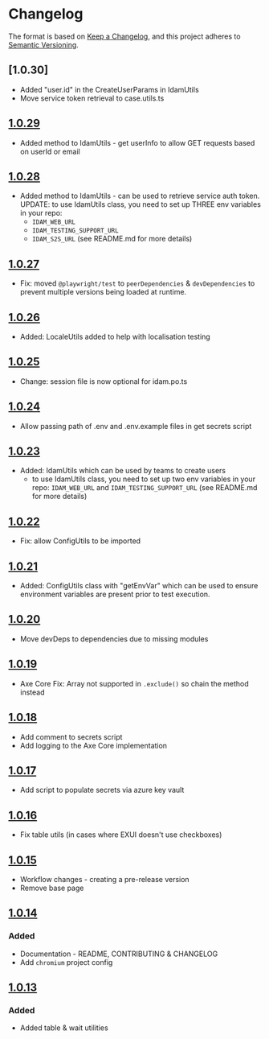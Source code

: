 # Changelog

The format is based on [Keep a Changelog](https://keepachangelog.com/en/1.1.0/),
and this project adheres to [Semantic Versioning](https://semver.org/spec/v2.0.0.html).

## [1.0.30]

- Added "user.id" in the CreateUserParams in IdamUtils
- Move service token retrieval to case.utils.ts

## [1.0.29]

- Added method to IdamUtils - get userInfo to allow GET requests based on userId or email

## [1.0.28]

- Added method to IdamUtils - can be used to retrieve service auth token. UPDATE: to use IdamUtils class, you need to set up THREE env variables in your repo: 
  - `IDAM_WEB_URL`
  - `IDAM_TESTING_SUPPORT_URL`
  - `IDAM_S2S_URL`
  (see README.md for more details)

## [1.0.27]

- Fix: moved `@playwright/test` to `peerDependencies` & `devDependencies` to prevent multiple versions being loaded at runtime.

## [1.0.26]

- Added: LocaleUtils added to help with localisation testing

## [1.0.25]

- Change: session file is now optional for idam.po.ts

## [1.0.24]

- Allow passing path of .env and .env.example files in get secrets script

## [1.0.23]

- Added: IdamUtils which can be used by teams to create users
  - to use IdamUtils class, you need to set up two env variables in your repo: `IDAM_WEB_URL` and `IDAM_TESTING_SUPPORT_URL` (see README.md for more details)

## [1.0.22]

- Fix: allow ConfigUtils to be imported

## [1.0.21]

- Added: ConfigUtils class with "getEnvVar" which can be used to ensure environment variables are present prior to test execution.

## [1.0.20]

- Move devDeps to dependencies due to missing modules

## [1.0.19]

- Axe Core Fix: Array not supported in `.exclude()` so chain the method instead

## [1.0.18]

- Add comment to secrets script
- Add logging to the Axe Core implementation

## [1.0.17]

- Add script to populate secrets via azure key vault

## [1.0.16]

- Fix table utils (in cases where EXUI doesn't use checkboxes)

## [1.0.15]

- Workflow changes - creating a pre-release version
- Remove base page

## [1.0.14]

### Added

- Documentation - README, CONTRIBUTING & CHANGELOG
- Add `chromium` project config

## [1.0.13]

### Added

- Added table & wait utilities

[1.0.29]: https://github.com/hmcts/playwright-common/compare/v1.0.30...HEAD
[1.0.28]: https://github.com/hmcts/playwright-common/compare/v1.0.29...v1.0.30
[1.0.28]: https://github.com/hmcts/playwright-common/compare/v1.0.28...v1.0.29
[1.0.27]: https://github.com/hmcts/playwright-common/compare/v1.0.27...v1.0.28
[1.0.26]: https://github.com/hmcts/playwright-common/compare/v1.0.26...v1.0.27
[1.0.25]: https://github.com/hmcts/playwright-common/compare/v1.0.25...v1.0.26
[1.0.24]: https://github.com/hmcts/playwright-common/compare/v1.0.24...v1.0.25
[1.0.23]: https://github.com/hmcts/playwright-common/compare/v1.0.23...v1.0.24
[1.0.22]: https://github.com/hmcts/playwright-common/compare/v1.0.22...v1.0.23
[1.0.21]: https://github.com/hmcts/playwright-common/compare/v1.0.21...v1.0.22
[1.0.20]: https://github.com/hmcts/playwright-common/compare/v1.0.20...v1.0.21
[1.0.19]: https://github.com/hmcts/playwright-common/compare/v1.0.19...v1.0.20
[1.0.18]: https://github.com/hmcts/playwright-common/compare/v1.0.18...v1.0.19
[1.0.17]: https://github.com/hmcts/playwright-common/compare/v1.0.17...v1.0.18
[1.0.16]: https://github.com/hmcts/playwright-common/compare/v1.0.16...v1.0.17
[1.0.15]: https://github.com/hmcts/playwright-common/compare/v1.0.15...v1.0.16
[1.0.14]: https://github.com/hmcts/playwright-common/compare/v1.0.14...v1.0.15
[1.0.13]: https://github.com/hmcts/playwright-common/releases/tag/v1.0.13
